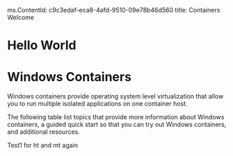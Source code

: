 ms.ContentId: c9c3edaf-eca8-4afd-9510-09e78b46d560
title: Containers Welcome

# Hello World
# Windows Containers

Windows containers provide operating system level virtualization that allow you to run multiple isolated applications on one container host.

The following table list topics that provide more information about Windows containers, a guided quick start so that you can try out Windows containers, and additional resources.

Test1 for ht and mt again
